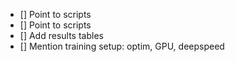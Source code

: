 - [] Point to scripts
- [] Point to scripts
- [] Add results tables
- [] Mention training setup: optim, GPU, deepspeed